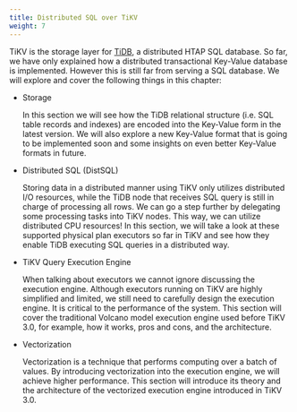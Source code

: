 ```yaml
---
title: Distributed SQL over TiKV
weight: 7
---
```


TiKV is the storage layer for [TiDB], a distributed HTAP SQL database. So far,
we have only explained how a distributed transactional Key-Value database is
implemented. However this is still far from serving a SQL database. We will
explore and cover the following things in this chapter:

- Storage

  In this section we will see how the TiDB relational structure (i.e. SQL table
  records and indexes) are encoded into the Key-Value form in the latest
  version. We will also explore a new Key-Value format that is going to be
  implemented soon and some insights on even better Key-Value formats in future.

- Distributed SQL (DistSQL)

  Storing data in a distributed manner using TiKV only utilizes distributed I/O
  resources, while the TiDB node that receives SQL query is still in charge of
  processing all rows. We can go a step further by delegating some processing
  tasks into TiKV nodes. This way, we can utilize distributed CPU resources! In
  this section, we will take a look at these supported physical plan executors
  so far in TiKV and see how they enable TiDB executing SQL queries in a
  distributed way.

- TiKV Query Execution Engine

  When talking about executors we cannot ignore discussing the execution engine.
  Although executors running on TiKV are highly simplified and limited, we still
  need to carefully design the execution engine. It is critical to the
  performance of the system. This section will cover the traditional Volcano
  model execution engine used before TiKV 3.0, for example, how it works, pros
  and cons, and the architecture.

- Vectorization

  Vectorization is a technique that performs computing over a batch of values.
  By introducing vectorization into the execution engine, we will achieve higher
  performance. This section will introduce its theory and the architecture of
  the vectorized execution engine introduced in TiKV 3.0.

[TiDB]: https://github.com/pingcap/tidb
